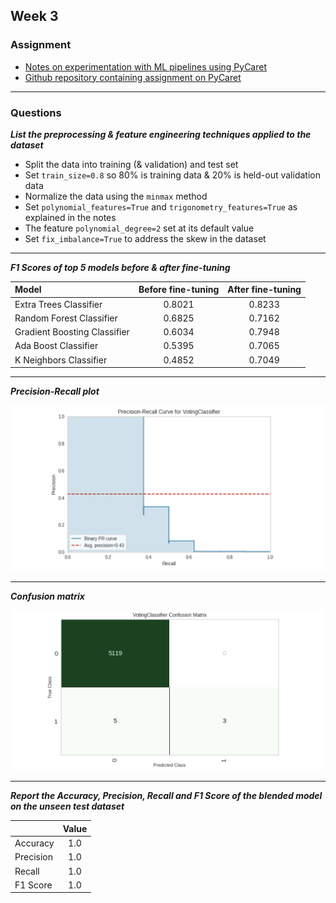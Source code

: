 ## Week 3

### Assignment

 - [Notes on experimentation with ML pipelines using PyCaret](https://www.notion.so/Week-3-Experimentation-with-ML-Pipelines-using-PyCaret-49a475b455a2473ca65c2f3c0db4cc5e)
 - [Github repository containing assignment on PyCaret](https://github.com/shriishwaryaa/MLOps_Assignment/tree/pycaret_expt1)

<hr>

### Questions

***List the preprocessing & feature engineering techniques applied to the dataset***

- Split the data into training (& validation) and test set
- Set `train_size=0.8` so 80% is training data & 20% is held-out validation data 
- Normalize the data using the `minmax` method
- Set `polynomial_features=True` and `trigonometry_features=True` as explained in the notes
- The feature `polynomial_degree=2` set at its default value
- Set `fix_imbalance=True` to address the skew in the dataset


<hr>

***F1 Scores of top 5 models before & after fine-tuning***

| Model                        | Before fine-tuning   | After fine-tuning    |
| :---                         |     :----:           |         :---:        |
| Extra Trees Classifier       | 0.8021               | 0.8233               |
| Random Forest Classifier     | 0.6825               | 0.7162               |
| Gradient Boosting Classifier | 0.6034               | 0.7948               |
| Ada Boost Classifier         | 0.5395               | 0.7065               |
| K Neighbors Classifier       | 0.4852               | 0.7049               |

<hr>

***Precision-Recall plot***

![Precision-Recall plot](/Images/Precision-Recall&#32;plot.png)

<hr>

***Confusion matrix***

![Confusion matrix](/Images/Confusion&#32;matrix.png)

<hr>

***Report the Accuracy, Precision, Recall and F1 Score of the blended model on the unseen test dataset***

|                 | Value |
| :---            | :---: |
| Accuracy        | 1.0   | 
| Precision       | 1.0   |
| Recall          | 1.0   |
| F1 Score        | 1.0   |
